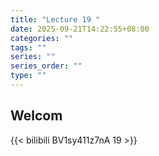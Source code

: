 ```yaml
---
title: "Lecture 19 "
date: 2025-09-21T14:22:55+08:00
categories: ""
tags: ""
series: ""
series_order: ""
type: ""
---
```


## Welcom

{{< bilibili BV1sy411z7nA 19 >}}

